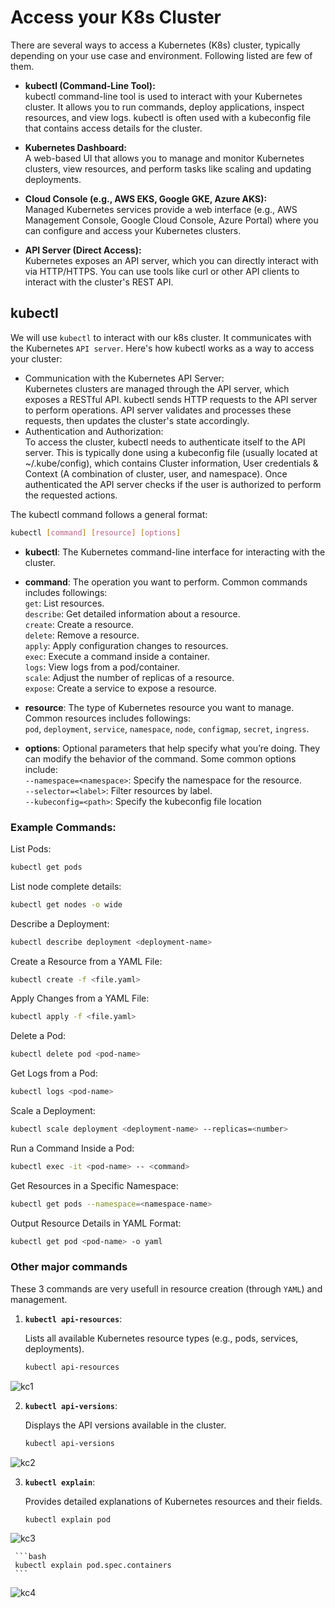 # Access your K8s Cluster

There are several ways to access a Kubernetes (K8s) cluster, typically depending on your use case and environment. Following listed are few of them.

- **kubectl (Command-Line Tool):**   
kubectl command-line tool is used to interact with your Kubernetes cluster. It allows you to run commands, deploy applications, inspect resources, and view logs.
kubectl is often used with a kubeconfig file that contains access details for the cluster.


- **Kubernetes Dashboard:**   
A web-based UI that allows you to manage and monitor Kubernetes clusters, view resources, and perform tasks like scaling and updating deployments.


- **Cloud Console (e.g., AWS EKS, Google GKE, Azure AKS):**   
Managed Kubernetes services provide a web interface (e.g., AWS Management Console, Google Cloud Console, Azure Portal) where you can configure and access your Kubernetes clusters.

- **API Server (Direct Access):**   
Kubernetes exposes an API server, which you can directly interact with via HTTP/HTTPS. You can use tools like curl or other API clients to interact with the cluster's REST API.


## kubectl 
We will use `kubectl` to interact with our k8s cluster. It communicates with the Kubernetes `API server`. Here's how kubectl works as a way to access your cluster:
- Communication with the Kubernetes API Server:     
  Kubernetes clusters are managed through the API server, which exposes a RESTful API. kubectl sends HTTP requests to the API server to perform operations. API server validates and processes these requests, then updates the cluster's state accordingly.
- Authentication and Authorization:     
  To access the cluster, kubectl needs to authenticate itself to the API server. This is typically done using a kubeconfig file (usually located at ~/.kube/config), which contains Cluster information, User credentials & Context (A combination of cluster, user, and namespace). Once authenticated the API server checks if the user is authorized to perform the requested actions.

The kubectl command follows a general format:
```bash
kubectl [command] [resource] [options]
```

- **kubectl**: The Kubernetes command-line interface for interacting with the cluster.

- **command**: The operation you want to perform. Common commands includes followings:   
`get`: List resources.   
`describe`: Get detailed information about a resource.    
`create`: Create a resource.    
`delete`: Remove a resource.    
`apply`: Apply configuration changes to resources.   
`exec`: Execute a command inside a container.   
`logs`: View logs from a pod/container.   
`scale`: Adjust the number of replicas of a resource.   
`expose`: Create a service to expose a resource. 

- **resource**: The type of Kubernetes resource you want to manage. Common resources includes followings:   
  `pod`, `deployment`, `service`, `namespace`, `node`, `configmap`, `secret`, `ingress`.
  
- **options**: Optional parameters that help specify what you’re doing. They can modify the behavior of the command. Some common options include:   
`--namespace=<namespace>`: Specify the namespace for the resource.   
`--selector=<label>`: Filter resources by label.   
`--kubeconfig=<path>`: Specify the kubeconfig file location


### Example Commands:
List Pods:   
```bash
kubectl get pods
```

List node complete details:   
```bash
kubectl get nodes -o wide
```

Describe a Deployment:   
```bash
kubectl describe deployment <deployment-name>
```

Create a Resource from a YAML File:   
```bash
kubectl create -f <file.yaml>
```

Apply Changes from a YAML File:   
```bash
kubectl apply -f <file.yaml>
```

Delete a Pod:   
```bash
kubectl delete pod <pod-name>
```

Get Logs from a Pod:   
```bash
kubectl logs <pod-name>
```

Scale a Deployment:   
```bash
kubectl scale deployment <deployment-name> --replicas=<number>
```

Run a Command Inside a Pod:   
```bash
kubectl exec -it <pod-name> -- <command>
```

Get Resources in a Specific Namespace:   
```bash
kubectl get pods --namespace=<namespace-name>
```

Output Resource Details in YAML Format:   
```bash
kubectl get pod <pod-name> -o yaml
```

### Other major commands   
These 3 commands are very usefull in resource creation (through `YAML`) and management.    

1. **`kubectl api-resources`**:
   
   Lists all available Kubernetes resource types (e.g., pods, services, deployments).
   
     ```bash
     kubectl api-resources
     ```

![kc1](images/kc1.png)


2. **`kubectl api-versions`**:
   
   Displays the API versions available in the cluster.
   
     ```bash
     kubectl api-versions
     ```

![kc2](images/kc2.png)


3. **`kubectl explain`**:
   
   Provides detailed explanations of Kubernetes resources and their fields.
   
     ```bash
     kubectl explain pod
     ```

![kc3](images/kc3.png)



     ```bash
     kubectl explain pod.spec.containers
     ```

![kc4](images/kc4.png)

   
